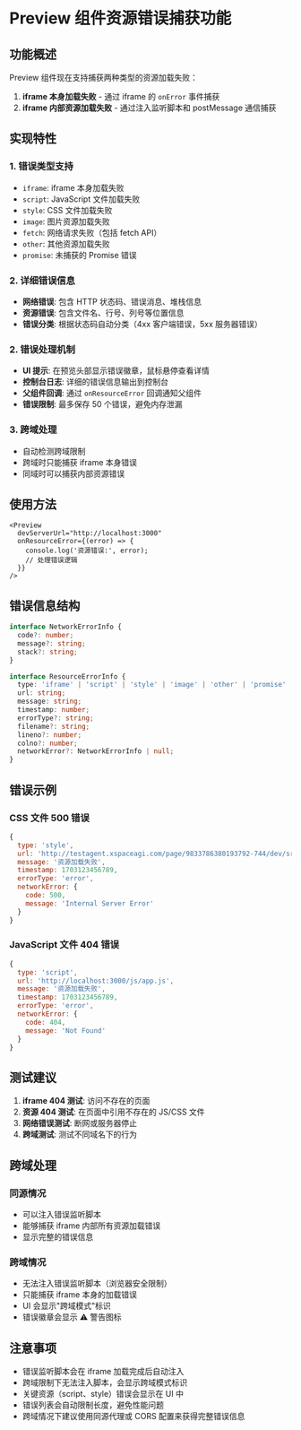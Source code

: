 # Preview 组件资源错误捕获功能

## 功能概述

Preview 组件现在支持捕获两种类型的资源加载失败：

1. **iframe 本身加载失败** - 通过 iframe 的 `onError` 事件捕获
2. **iframe 内部资源加载失败** - 通过注入监听脚本和 postMessage 通信捕获

## 实现特性

### 1. 错误类型支持

- `iframe`: iframe 本身加载失败
- `script`: JavaScript 文件加载失败
- `style`: CSS 文件加载失败
- `image`: 图片资源加载失败
- `fetch`: 网络请求失败（包括 fetch API）
- `other`: 其他资源加载失败
- `promise`: 未捕获的 Promise 错误

### 2. 详细错误信息

- **网络错误**: 包含 HTTP 状态码、错误消息、堆栈信息
- **资源错误**: 包含文件名、行号、列号等位置信息
- **错误分类**: 根据状态码自动分类（4xx 客户端错误，5xx 服务器错误）

### 2. 错误处理机制

- **UI 提示**: 在预览头部显示错误徽章，鼠标悬停查看详情
- **控制台日志**: 详细的错误信息输出到控制台
- **父组件回调**: 通过 `onResourceError` 回调通知父组件
- **错误限制**: 最多保存 50 个错误，避免内存泄漏

### 3. 跨域处理

- 自动检测跨域限制
- 跨域时只能捕获 iframe 本身错误
- 同域时可以捕获内部资源错误

## 使用方法

```tsx
<Preview
  devServerUrl="http://localhost:3000"
  onResourceError={(error) => {
    console.log('资源错误:', error);
    // 处理错误逻辑
  }}
/>
```

## 错误信息结构

```typescript
interface NetworkErrorInfo {
  code?: number;
  message?: string;
  stack?: string;
}

interface ResourceErrorInfo {
  type: 'iframe' | 'script' | 'style' | 'image' | 'other' | 'promise' | 'fetch';
  url: string;
  message: string;
  timestamp: number;
  errorType?: string;
  filename?: string;
  lineno?: number;
  colno?: number;
  networkError?: NetworkErrorInfo | null;
}
```

## 错误示例

### CSS 文件 500 错误

```javascript
{
  type: 'style',
  url: 'http://testagent.xspaceagi.com/page/9833786380193792-744/dev/src/index.css',
  message: '资源加载失败',
  timestamp: 1703123456789,
  errorType: 'error',
  networkError: {
    code: 500,
    message: 'Internal Server Error'
  }
}
```

### JavaScript 文件 404 错误

```javascript
{
  type: 'script',
  url: 'http://localhost:3000/js/app.js',
  message: '资源加载失败',
  timestamp: 1703123456789,
  errorType: 'error',
  networkError: {
    code: 404,
    message: 'Not Found'
  }
}
```

## 测试建议

1. **iframe 404 测试**: 访问不存在的页面
2. **资源 404 测试**: 在页面中引用不存在的 JS/CSS 文件
3. **网络错误测试**: 断网或服务器停止
4. **跨域测试**: 测试不同域名下的行为

## 跨域处理

### 同源情况

- 可以注入错误监听脚本
- 能够捕获 iframe 内部所有资源加载错误
- 显示完整的错误信息

### 跨域情况

- 无法注入错误监听脚本（浏览器安全限制）
- 只能捕获 iframe 本身的加载错误
- UI 会显示"跨域模式"标识
- 错误徽章会显示 ⚠️ 警告图标

## 注意事项

- 错误监听脚本会在 iframe 加载完成后自动注入
- 跨域限制下无法注入脚本，会显示跨域模式标识
- 关键资源（script、style）错误会显示在 UI 中
- 错误列表会自动限制长度，避免性能问题
- 跨域情况下建议使用同源代理或 CORS 配置来获得完整错误信息
